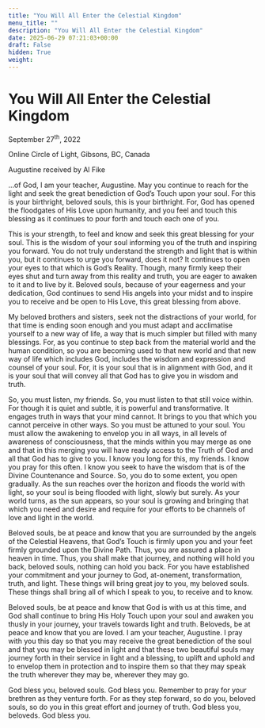 ```yaml
---
title: "You Will All Enter the Celestial Kingdom"
menu_title: ""
description: "You Will All Enter the Celestial Kingdom"
date: 2025-06-29 07:21:03+00:00
draft: False
hidden: True
weight:
---
```

# You Will All Enter the Celestial Kingdom

September 27<sup>th</sup>, 2022

Online Circle of Light, Gibsons, BC, Canada

Augustine received by Al Fike

…of God, I am your teacher, Augustine. May you continue to reach for the light and seek the great benediction of God’s Touch upon your soul. For this is your birthright, beloved souls, this is your birthright. For, God has opened the floodgates of His Love upon humanity, and you feel and touch this blessing as it continues to pour forth and touch each one of you.

This is your strength, to feel and know and seek this great blessing for your soul. This is the wisdom of your soul informing you of the truth and inspiring you forward. You do not truly understand the strength and light that is within you, but it continues to urge you forward, does it not? It continues to open your eyes to that which is God’s Reality. Though, many firmly keep their eyes shut and turn away from this reality and truth, you are eager to awaken to it and to live by it. Beloved souls, because of your eagerness and your dedication, God continues to send His angels into your midst and to inspire you to receive and be open to His Love, this great blessing from above.

My beloved brothers and sisters, seek not the distractions of your world, for that time is ending soon enough and you must adapt and acclimatise yourself to a new way of life, a way that is much simpler but filled with many blessings. For, as you continue to step back from the material world and the human condition, so you are becoming used to that new world and that new way of life which includes God, includes the wisdom and expression and counsel of your soul. For, it is your soul that is in alignment with God, and it is your soul that will convey all that God has to give you in wisdom and truth.

So, you must listen, my friends. So, you must listen to that still voice within. For though it is quiet and subtle, it is powerful and transformative. It engages truth in ways that your mind cannot. It brings to you that which you cannot perceive in other ways. So you must be attuned to your soul. You must allow the awakening to envelop you in all ways, in all levels of awareness of consciousness, that the minds within you may merge as one and that in this merging you will have ready access to the Truth of God and all that God has to give to you. I know you long for this, my friends. I know you pray for this often. I know you seek to have the wisdom that is of the Divine Countenance and Source. So, you do to some extent, you open gradually. As the sun reaches over the horizon and floods the world with light, so your soul is being flooded with light, slowly but surely. As your world turns, as the sun appears, so your soul is growing and bringing that which you need and desire and require for your efforts to be channels of love and light in the world.

Beloved souls, be at peace and know that you are surrounded by the angels of the Celestial Heavens, that God’s Touch is firmly upon you and your feet firmly grounded upon the Divine Path. Thus, you are assured a place in heaven in time. Thus, you shall make that journey, and nothing will hold you back, beloved souls, nothing can hold you back. For you have established your commitment and your journey to God, at-onement, transformation, truth, and light. These things will bring great joy to you, my beloved souls. These things shall bring all of which I speak to you, to receive and to know.

Beloved souls, be at peace and know that God is with us at this time, and God shall continue to bring His Holy Touch upon your soul and awaken you thusly in your journey, your travels towards light and truth. Beloveds, be at peace and know that you are loved. I am your teacher, Augustine. I pray with you this day so that you may receive the great benediction of the soul and that you may be blessed in light and that these two beautiful souls may journey forth in their service in light and a blessing, to uplift and uphold and to envelop them in protection and to inspire them so that they may speak the truth wherever they may be, wherever they may go.

God bless you, beloved souls. God bless you. Remember to pray for your brethren as they venture forth. For as they step forward, so do you, beloved souls, so do you in this great effort and journey of truth. God bless you, beloveds. God bless you.
